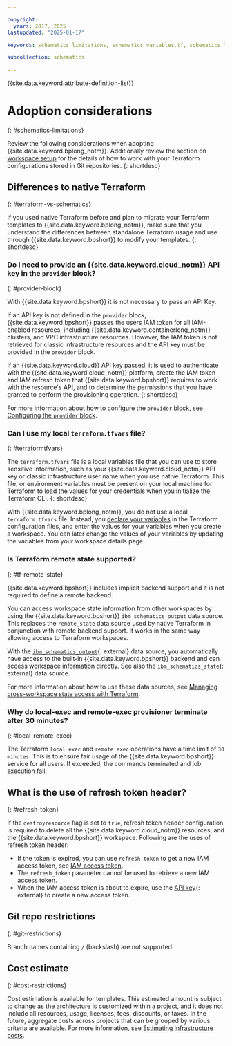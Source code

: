 ```yaml
---

copyright:
  years: 2017, 2025
lastupdated: "2025-01-17"

keywords: schematics limitations, schematics variables.tf, schematics local variables file, schematics local variable, schematics output.tf, schematics terraform.tfstate, adoption, considerations

subcollection: schematics

---
```


{{site.data.keyword.attribute-definition-list}}

# Adoption considerations
{: #schematics-limitations}

Review the following considerations when adopting {{site.data.keyword.bplong_notm}}. Additionally review the section on [workspace setup](/docs/schematics?topic=schematics-create-tf-config&interface=ui#configure-provider) for the details of how to work with your Terraform configurations stored in Git repositories.
{: shortdesc}

## Differences to native Terraform
{: #terraform-vs-schematics}

If you used native Terraform before and plan to migrate your Terraform templates to {{site.data.keyword.bplong_notm}}, make sure that you understand the differences between standalone Terraform usage and use through {{site.data.keyword.bpshort}} to modify your templates.
{: shortdesc}

### Do I need to provide an {{site.data.keyword.cloud_notm}} API key in the `provider` block?
{: #provider-block}

With {{site.data.keyword.bpshort}} it is not necessary to pass an API Key.

If an API key is not defined in the `provider` block, {{site.data.keyword.bpshort}} passes the users IAM token for all IAM-enabled resources, including {{site.data.keyword.containerlong_notm}} clusters, and VPC infrastructure resources. However, the IAM token is not retrieved for classic infrastructure resources and the API key must be provided in the `provider` block.

If an {{site.data.keyword.cloud}} API key passed, it is used to authenticate with the {{site.data.keyword.cloud_notm}} platform, create the IAM token and IAM refresh token that {{site.data.keyword.bpshort}} requires to work with the resource's API, and to determine the permissions that you have granted to perform the provisioning operation.
{: shortdesc}

For more information about how to configure the `provider` block, see [Configuring the `provider` block](/docs/schematics?topic=schematics-create-tf-config#configure-provider).

### Can I use my local `terraform.tfvars` file?
{: #terraformtfvars}

The `terraform.tfvars` file is a local variables file that you can use to store sensitive information, such as your {{site.data.keyword.cloud_notm}} API key or classic infrastructure user name when you use native Terraform. This file, or environment variables must be present on your local machine for Terraform to load the values for your credentials when you initialize the Terraform CLI.
{: shortdesc}

With {{site.data.keyword.bplong_notm}}, you do not use a local `terraform.tfvars` file. Instead, you [declare your variables](/docs/schematics?topic=schematics-create-tf-config#configure-variables) in the Terraform configuration files, and enter the values for your variables when you create a workspace. You can later change the values of your variables by updating the variables from your workspace details page.

### Is Terraform remote state supported?
{: #tf-remote-state}

{{site.data.keyword.bpshort}} includes implicit backend support and it is not required to define a remote backend.

You can access workspace state information from other workspaces by using the {{site.data.keyword.bpshort}} `ibm_schematics_output` data source. This replaces the `remote_state` data source used by native Terraform in conjunction with remote backend support. It works in the same way allowing access to Terraform workspaces.

With the [`ibm_schematics_output`](https://registry.terraform.io/providers/IBM-Cloud/ibm/latest/docs/data-sources/schematics_output){: external} data source, you automatically have access to the built-in {{site.data.keyword.bpshort}} backend and can access workspace information directly. See also the [`ibm_schematics_state`](https://registry.terraform.io/providers/IBM-Cloud/ibm/latest/docs/data-sources/schematics_state){: external} data source.

For more information about how to use these data sources, see [Managing cross-workspace state access with Terraform](/docs/schematics?topic=schematics-remote-state).

### Why do local-exec and remote-exec provisioner terminate after 30 minutes?
{: #local-remote-exec}

The Terraform `local exec` and `remote exec` operations have a time limit of `30 minutes`. This is to ensure fair usage of the {{site.data.keyword.bpshort}} service for all users. If exceeded, the commands terminated and job execution fail.

## What is the use of refresh token header?
{: #refresh-token}

If the `destroyresource` flag is set to `true`, refresh token header configuration is required to delete all the {{site.data.keyword.cloud_notm}} resources, and the {{site.data.keyword.bpshort}} workspace. Following are the uses of refresh token header:
- If the token is expired, you can use `refresh token` to get a new IAM access token, see [IAM access token](/docs/schematics?topic=schematics-general-faq#createworkspace-generate-tokens).
- The `refresh_token` parameter cannot be used to retrieve a new IAM access token.
- When the IAM access token is about to expire, use the [API key](/apidocs/iam-identity-token-api#create-api-key){: external} to create a new access token.

## Git repo restrictions
{: #git-restrictions}

Branch names containing `/` (backslash) are not supported.

## Cost estimate
{: #cost-restrictions}

Cost estimation is available for templates. This estimated amount is subject to change as the architecture is customized within a project, and it does not include all resources, usage, licenses, fees, discounts, or taxes. In the future, aggregate costs across projects that can be grouped by various criteria are available. For more information, see [Estimating infrastructure costs](/docs/schematics?topic=schematics-cost-estimation).
